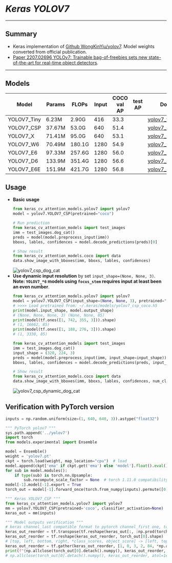 # ___Keras YOLOV7___
***

## Summary
  - Keras implementation of [Github WongKinYiu/yolov7](https://github.com/WongKinYiu/yolov7). Model weights converted from official publication.
  - [Paper 2207.02696 YOLOv7: Trainable bag-of-freebies sets new state-of-the-art for real-time object detectors](https://arxiv.org/pdf/2207.02696.pdf).
***
## Models
  | Model       | Params | FLOPs  | Input | COCO val AP | test AP | Download |
  | ----------- | ------ | ------ | ----- | ----------- | ------- | -------- |
  | YOLOV7_Tiny | 6.23M  | 2.90G  | 416   | 33.3        |         | [yolov7_tiny_coco.h5](https://github.com/leondgarse/keras_cv_attention_models/releases/download/yolov7/yolov7_tiny_coco.h5) |
  | YOLOV7_CSP  | 37.67M | 53.0G  | 640   | 51.4        |         | [yolov7_csp_coco.h5](https://github.com/leondgarse/keras_cv_attention_models/releases/download/yolov7/yolov7_csp_coco.h5) |
  | YOLOV7_X    | 71.41M | 95.0G  | 640   | 53.1        |         | [yolov7_x_coco.h5](https://github.com/leondgarse/keras_cv_attention_models/releases/download/yolov7/yolov7_x_coco.h5) |
  | YOLOV7_W6   | 70.49M | 180.1G | 1280  | 54.9        |         | [yolov7_w6_coco.h5](https://github.com/leondgarse/keras_cv_attention_models/releases/download/yolov7/yolov7_w6_coco.h5) |
  | YOLOV7_E6   | 97.33M | 257.6G | 1280  | 56.0        |         | [yolov7_e6_coco.h5](https://github.com/leondgarse/keras_cv_attention_models/releases/download/yolov7/yolov7_e6_coco.h5) |
  | YOLOV7_D6   | 133.9M | 351.4G | 1280  | 56.6        |         | [yolov7_d6_coco.h5](https://github.com/leondgarse/keras_cv_attention_models/releases/download/yolov7/yolov7_d6_coco.h5) |
  | YOLOV7_E6E  | 151.9M | 421.7G | 1280  | 56.8        |         | [yolov7_e6e_coco.h5](https://github.com/leondgarse/keras_cv_attention_models/releases/download/yolov7/yolov7_e6e_coco.h5) |

## Usage
  - **Basic usage**
    ```py
    from keras_cv_attention_models.yolov7 import yolov7
    model = yolov7.YOLOV7_CSP(pretrained="coco")

    # Run prediction
    from keras_cv_attention_models import test_images
    imm = test_images.dog_cat()
    preds = model(model.preprocess_input(imm))
    bboxs, lables, confidences = model.decode_predictions(preds)[0]

    # Show result
    from keras_cv_attention_models.coco import data
    data.show_image_with_bboxes(imm, bboxs, lables, confidences)
    ```
    ![yolov7_csp_dog_cat](https://user-images.githubusercontent.com/5744524/204136183-bc7c46cd-6595-441b-995d-72a8974893a4.png)
  - **Use dynamic input resolution** by set `input_shape=(None, None, 3)`. **Note: `YOLOV7_*6` models using `focus_stem` requires input at least been an even number**.
    ```py
    from keras_cv_attention_models.yolov7 import yolov7
    model = yolov7.YOLOV7_CSP(input_shape=(None, None, 3), pretrained="coco")
    # >>>> Load pretrained from: ~/.keras/models/yolov7_csp_coco.h5
    print(model.input_shape, model.output_shape)
    # (None, None, None, 3) (None, None, 85)
    print(model(tf.ones([1, 742, 355, 3])).shape)
    # (1, 16662, 85)
    print(model(tf.ones([1, 188, 276, 3])).shape)
    # (1, 3330, 85)

    from keras_cv_attention_models import test_images
    imm = test_images.dog_cat()
    input_shape = (320, 224, 3)
    preds = model(model.preprocess_input(imm, input_shape=input_shape))
    bboxs, lables, confidences = model.decode_predictions(preds, input_shape=input_shape)[0]

    # Show result
    from keras_cv_attention_models.coco import data
    data.show_image_with_bboxes(imm, bboxs, lables, confidences, num_classes=80)
    ```
    ![yolov7_csp_dynamic_dog_cat](https://user-images.githubusercontent.com/5744524/204529451-25656b67-6e78-4daa-b385-3f48b8c8fb17.png)
## Verification with PyTorch version
  ```py
  inputs = np.random.uniform(size=(1, 640, 640, 3)).astype("float32")

  """ PyTorch yolov7 """
  sys.path.append('../yolov7')
  import torch
  from models.experimental import Ensemble

  model = Ensemble()
  weight = 'yolov7.pt'
  ckpt = torch.load(weight, map_location="cpu")  # load
  model.append(ckpt['ema' if ckpt.get('ema') else 'model'].float().eval())
  for sub in model.modules():
      if type(sub) is torch.nn.Upsample:
          sub.recompute_scale_factor = None  # torch 1.11.0 compatibility
  model[-1].model[-1].export = True
  torch_out = model[-1].forward_once(torch.from_numpy(inputs).permute([0, 3, 1, 2]))

  """ Keras YOLOV7_CSP """
  from keras_cv_attention_models.yolov7 import yolov7
  mm = yolov7.YOLOV7_CSP(pretrained='coco', classifier_activation=None)
  keras_out = mm(inputs)

  """ Model outputs verification """
  # keras channel_last compatible format to pytorch channel_first one, torch_out[0].shape == [1, 3, 80, 80, 85]
  keras_out_reorder = tf.transpose(tf.reshape(keras_out[:, :np.prod(torch_out[0].shape[:-1])], [1, -1, 3, 85]), [0, 2, 1, 3])
  keras_out_reorder = tf.reshape(keras_out_reorder, torch_out[0].shape)
  # [top, left, bottom, right, *class_scores, object_score] -> [left, top, right, bottom ,object_score, *class_scores]
  keras_out_reorder = tf.gather(keras_out_reorder, [1, 0, 3, 2, 84, *np.arange(4, 84)], axis=-1)
  print(f"{np.allclose(torch_out[0].detach().numpy(), keras_out_reorder, atol=1e-4) = }")
  # np.allclose(torch_out[0].detach().numpy(), keras_out_reorder, atol=1e-4) = True
  ```
